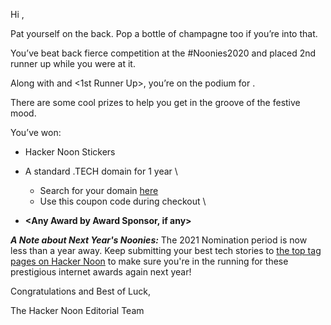 <!-- Copy and paste the converted output. -->

<!-----
NEW: Check the "Suppress top comment" option to remove this info from the output.

Conversion time: 0.317 seconds.


Using this Markdown file:

1. Paste this output into your source file.
2. See the notes and action items below regarding this conversion run.
3. Check the rendered output (headings, lists, code blocks, tables) for proper
   formatting and use a linkchecker before you publish this page.

Conversion notes:

* Docs to Markdown version 1.0β29
* Mon Oct 19 2020 22:05:52 GMT-0700 (PDT)
* Source doc: Noonies' 2nd Runners Up Email Template
----->


Hi <Name>,

Pat yourself on the back. Pop a bottle of champagne too if you’re into that.

You’ve beat back fierce competition at the #Noonies2020 and placed 2nd runner up while you were at it.

Along with <Winner Name> and <1st Runner Up>, you’re on the podium for <Award Name>.

There are some cool prizes to help you get in the groove of the festive mood.

You’ve won:



*   Hacker Noon Stickers <Links>
*   A standard .TECH domain for 1 year \

    *   Search for your domain [here](https://get.tech/build-the-future)
    *   Use this coupon code **<xxxxxx>** during checkout \

*   **<Any Award by Award Sponsor, if any>**

**_A Note about Next Year's Noonies:_** The 2021 Nomination period is now less than a year away. Keep submitting your best tech stories to [the top tag pages on Hacker Noon](https://hackernoon.com/tagged) to make sure you're in the running for these prestigious internet awards again next year!

Congratulations and Best of Luck,

The Hacker Noon Editorial Team
